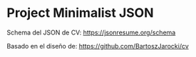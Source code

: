 # Project Minimalist JSON

Schema del JSON de CV: https://jsonresume.org/schema

Basado en el diseño de: https://github.com/BartoszJarocki/cv
